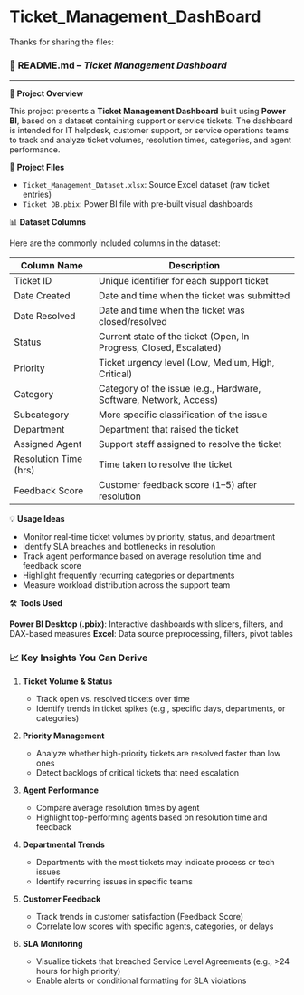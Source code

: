 # Ticket_Management_DashBoard

Thanks for sharing the files:



### 📄 **README.md** – *Ticket Management Dashboard*

---

 📌 **Project Overview**

This project presents a **Ticket Management Dashboard** built using **Power BI**, based on a dataset containing support or service tickets. The dashboard is intended for IT helpdesk, customer support, or service operations teams to track and analyze ticket volumes, resolution times, categories, and agent performance.



 📁 **Project Files**

* `Ticket_Management_Dataset.xlsx`: Source Excel dataset (raw ticket entries)
* `Ticket DB.pbix`: Power BI file with pre-built visual dashboards



 📊 **Dataset Columns**

Here are the commonly included columns in the dataset:

| Column Name           | Description                                                        |
| --------------------- | ------------------------------------------------------------------ |
| Ticket ID             | Unique identifier for each support ticket                          |
| Date Created          | Date and time when the ticket was submitted                        |
| Date Resolved         | Date and time when the ticket was closed/resolved                  |
| Status                | Current state of the ticket (Open, In Progress, Closed, Escalated) |
| Priority              | Ticket urgency level (Low, Medium, High, Critical)                 |
| Category              | Category of the issue (e.g., Hardware, Software, Network, Access)  |
| Subcategory           | More specific classification of the issue                          |
| Department            | Department that raised the ticket                                  |
| Assigned Agent        | Support staff assigned to resolve the ticket                       |
| Resolution Time (hrs) | Time taken to resolve the ticket                                   |
| Feedback Score        | Customer feedback score (1–5) after resolution                     |



 💡 **Usage Ideas**

* Monitor real-time ticket volumes by priority, status, and department
* Identify SLA breaches and bottlenecks in resolution
* Track agent performance based on average resolution time and feedback score
* Highlight frequently recurring categories or departments
* Measure workload distribution across the support team



 🛠️ **Tools Used**

 **Power BI Desktop (.pbix)**: Interactive dashboards with slicers, filters, and DAX-based measures
 **Excel**: Data source preprocessing, filters, pivot tables



### 📈 Key Insights You Can Derive

1. **Ticket Volume & Status**

   * Track open vs. resolved tickets over time
   * Identify trends in ticket spikes (e.g., specific days, departments, or categories)

2. **Priority Management**

   * Analyze whether high-priority tickets are resolved faster than low ones
   * Detect backlogs of critical tickets that need escalation

3. **Agent Performance**

   * Compare average resolution times by agent
   * Highlight top-performing agents based on resolution time and feedback

4. **Departmental Trends**

   * Departments with the most tickets may indicate process or tech issues
   * Identify recurring issues in specific teams

5. **Customer Feedback**

   * Track trends in customer satisfaction (Feedback Score)
   * Correlate low scores with specific agents, categories, or delays

6. **SLA Monitoring**

   * Visualize tickets that breached Service Level Agreements (e.g., >24 hours for high priority)
   * Enable alerts or conditional formatting for SLA violations


